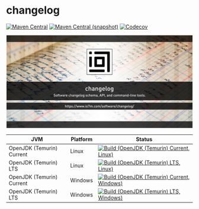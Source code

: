 changelog
===

[![Maven Central](https://img.shields.io/maven-central/v/com.io7m.changelog/com.io7m.changelog.svg?style=flat-square)](http://search.maven.org/#search%7Cga%7C1%7Cg%3A%22com.io7m.changelog%22)
[![Maven Central (snapshot)](https://img.shields.io/nexus/s/https/s01.oss.sonatype.org/com.io7m.changelog/com.io7m.changelog.svg?style=flat-square)](https://s01.oss.sonatype.org/content/repositories/snapshots/com/io7m/changelog/)
[![Codecov](https://img.shields.io/codecov/c/github/io7m/changelog.svg?style=flat-square)](https://codecov.io/gh/io7m/changelog)

![changelog](./src/site/resources/changelog.jpg?raw=true)

| JVM | Platform | Status |
|-----|----------|--------|
| OpenJDK (Temurin) Current | Linux | [![Build (OpenJDK (Temurin) Current, Linux)](https://img.shields.io/github/workflow/status/io7m/changelog/main.linux.temurin.current)](https://github.com/io7m/changelog/actions?query=workflow%3Amain.linux.temurin.current)|
| OpenJDK (Temurin) LTS | Linux | [![Build (OpenJDK (Temurin) LTS, Linux)](https://img.shields.io/github/workflow/status/io7m/changelog/main.linux.temurin.lts)](https://github.com/io7m/changelog/actions?query=workflow%3Amain.linux.temurin.lts)|
| OpenJDK (Temurin) Current | Windows | [![Build (OpenJDK (Temurin) Current, Windows)](https://img.shields.io/github/workflow/status/io7m/changelog/main.windows.temurin.current)](https://github.com/io7m/changelog/actions?query=workflow%3Amain.windows.temurin.current)|
| OpenJDK (Temurin) LTS | Windows | [![Build (OpenJDK (Temurin) LTS, Windows)](https://img.shields.io/github/workflow/status/io7m/changelog/main.windows.temurin.lts)](https://github.com/io7m/changelog/actions?query=workflow%3Amain.windows.temurin.lts)|
